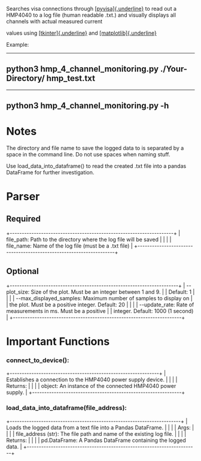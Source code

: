 Searches visa connections through
[[pyvisa]{.underline}](https://pyvisa.readthedocs.io/en/latest/) to read
out a HMP4040 to a log file (human readable .txt.) and visually displays
all channels with actual measured current

values using
[[tkinter]{.underline}](https://docs.python.org/3/library/tkinter.html)
and [[matplotlib]{.underline}](https://matplotlib.org/)

Example:

  ------------------------------------------------------------------------
  python3 hmp\_4\_channel\_monitoring.py ./Your-Directory/ hmp\_test.txt
  ------------------------------------------------------------------------

  -------------------------------------------
  python3 hmp\_4\_channel\_monitoring.py -h
  -------------------------------------------

Notes
=====

The directory and file name to save the logged data to is separated by a
space in the command line. Do not use spaces when naming stuff.

Use load\_data\_into\_dataframe() to read the created .txt file into a
pandas DataFrame for further investigation.

Parser
======

Required
--------

+--------------------------------------------------------------------+
| file\_path: Path to the directory where the log file will be saved |
|                                                                    |
| file\_name: Name of the log file (must be a .txt file)             |
+--------------------------------------------------------------------+

Optional
--------

+----------------------------------------------------------------------+
| \--plot\_size: Size of the plot. Must be an integer between 1 and 9. |
| Default: 1                                                           |
|                                                                      |
| \--max\_displayed\_samples: Maximum number of samples to display on  |
| the plot. Must be a positive integer. Default: 20                    |
|                                                                      |
| \--update\_rate: Rate of measurements in ms. Must be a positive      |
| integer. Default: 1000 (1 second)                                    |
+----------------------------------------------------------------------+

Important Functions
===================

### connect\_to\_device():

+--------------------------------------------------------------+
| Establishes a connection to the HMP4040 power supply device. |
|                                                              |
| Returns:                                                     |
|                                                              |
| object: An instance of the connected HMP4040 power supply.   |
+--------------------------------------------------------------+

### load\_data\_into\_dataframe(file\_address):

+-----------------------------------------------------------------------+
| Loads the logged data from a text file into a Pandas DataFrame.       |
|                                                                       |
| Args:                                                                 |
|                                                                       |
| file\_address (str): The file path and name of the existing log file. |
|                                                                       |
| Returns:                                                              |
|                                                                       |
| pd.DataFrame: A Pandas DataFrame containing the logged data.          |
+-----------------------------------------------------------------------+
